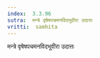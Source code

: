 ```yaml
---
index:  3.3.96
sutra:  मन्त्रे वृषेषपचमनविदभूवीरा उदात्तः
vritti:  samhita 
---
```


मन्त्रे वृषेषपचमनविदभूवीरा उदात्तः

